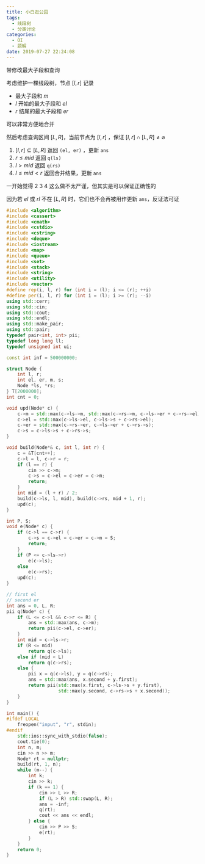 ```yaml
---
title: 小白逛公园
tags:
  - 线段树
  - 分类讨论
categories:
  - OI
  - 题解
date: 2019-07-27 22:24:08
---
```


带修改最大子段和查询

考虑维护一棵线段树，节点 $[l, r]$ 记录

- 最大子段和 $m$
- $l$ 开始的最大子段和 $el$
- $r$ 结尾的最大子段和 $er$

可以非常方便地合并

然后考虑查询区间 $[L, R]$，当前节点为 $[l, r]$ ，保证 $[l,r]\cap[L,R]\neq \varnothing$

1. $[l, r]\subseteq [L, R]$ 返回 `(el, er)` ，更新 `ans`
2. $r \le mid$ 返回 `q(ls)`
3. $l > mid$ 返回 `q(rs)`
4. $l \le mid < r$ 返回合并结果，更新 `ans`

一开始觉得 $2\ 3\ 4$ 这么做不太严谨，但其实是可以保证正确性的

因为若 $el$ 或 $rl$ 不在 $[L, R]$ 时，它们也不会再被用作更新 `ans`，反证法可证

<!-- more -->

```cpp
#include <algorithm>
#include <cassert>
#include <cmath>
#include <cstdio>
#include <cstring>
#include <deque>
#include <iostream>
#include <map>
#include <queue>
#include <set>
#include <stack>
#include <string>
#include <utility>
#include <vector>
#define rep(i, l, r) for (int i = (l); i <= (r); ++i)
#define per(i, l, r) for (int i = (l); i >= (r); --i)
using std::cerr;
using std::cin;
using std::cout;
using std::endl;
using std::make_pair;
using std::pair;
typedef pair<int, int> pii;
typedef long long ll;
typedef unsigned int ui;

const int inf = 500000000;

struct Node {
    int l, r;
    int el, er, m, s;
    Node *ls, *rs;
} T[2000000];
int cnt = 0;

void upd(Node* c) {
    c->m = std::max(c->ls->m, std::max(c->rs->m, c->ls->er + c->rs->el));
    c->el = std::max(c->ls->el, c->ls->s + c->rs->el);
    c->er = std::max(c->rs->er, c->ls->er + c->rs->s);
    c->s = c->ls->s + c->rs->s;
}

void build(Node*& c, int l, int r) {
    c = &T[cnt++];
    c->l = l, c->r = r;
    if (l == r) {
        cin >> c->m;
        c->s = c->el = c->er = c->m;
        return;
    }
    int mid = (l + r) / 2;
    build(c->ls, l, mid), build(c->rs, mid + 1, r);
    upd(c);
}

int P, S;
void e(Node* c) {
    if (c->l == c->r) {
        c->s = c->el = c->er = c->m = S;
        return;
    }
    if (P <= c->ls->r)
        e(c->ls);
    else
        e(c->rs);
    upd(c);
}

// first el
// second er
int ans = 0, L, R;
pii q(Node* c) {
    if (L <= c->l && c->r <= R) {
        ans = std::max(ans, c->m);
        return pii(c->el, c->er);
    }
    int mid = c->ls->r;
    if (R <= mid)
        return q(c->ls);
    else if (mid < L)
        return q(c->rs);
    else {
        pii x = q(c->ls), y = q(c->rs);
        ans = std::max(ans, x.second + y.first);
        return pii(std::max(x.first, c->ls->s + y.first),
                   std::max(y.second, c->rs->s + x.second));
    }
}

int main() {
#ifdef LOCAL
    freopen("input", "r", stdin);
#endif
    std::ios::sync_with_stdio(false);
    cout.tie(0);
    int n, m;
    cin >> n >> m;
    Node* rt = nullptr;
    build(rt, 1, n);
    while (m--) {
        int k;
        cin >> k;
        if (k == 1) {
            cin >> L >> R;
            if (L > R) std::swap(L, R);
            ans = -inf;
            q(rt);
            cout << ans << endl;
        } else {
            cin >> P >> S;
            e(rt);
        }
    }
    return 0;
}
```